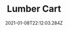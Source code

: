 ---
title: Lumber Cart
date: "2021-01-08T22:12:03.284Z"
description: Organize your scraps or scrap your organization 
mainTopic: false
published: true 
rank: "4"
type: "woodworking"
featured: ./imgs/featured.jpeg
---